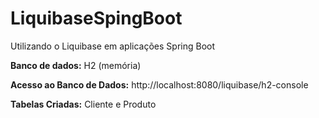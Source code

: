 # LiquibaseSpingBoot
Utilizando o Liquibase em aplicações Spring Boot



**Banco de dados:** H2 (memória)

**Acesso ao Banco de Dados:** http://localhost:8080/liquibase/h2-console

**Tabelas Criadas:** Cliente e Produto